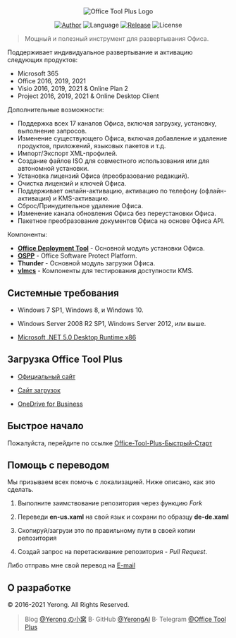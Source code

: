 ﻿#

<p align="center">
<img alt="Office Tool Plus Logo" src="https://otp.landian.vip/static/images/logo.png"/>
</p>

<p align="center">
<a href="https://www.coolhub.top/" target="_blank"><img alt="Author" src="https://img.shields.io/badge/Author-Yerong-blue?style=flat-square"/></a>
<img alt="Language" src="https://img.shields.io/badge/Language-C%23-green?style=flat-square"/>
<a href="https://otp.landian.vip/" target="_blank"><img alt="Release" src="https://img.shields.io/github/v/release/YerongAI/Office-Tool?style=flat-square"/></a>
<img alt="License" src="https://img.shields.io/github/license/YerongAI/Office-Tool?style=flat-square"/>
</p>

> Мощный и полезный инструмент для развертывания Офиса.

Поддерживает индивидуальное развертывание и активацию следующих продуктов:

- Microsoft 365
- Office 2016, 2019, 2021
- Visio 2016, 2019, 2021 & Online Plan 2
- Project 2016, 2019, 2021 & Online Desktop Client

Дополнительные возможности:

- Поддержка всех 17 каналов Офиса, включая загрузку, установку, выполнение запросов.
- Изменение существующего Офиса, включая добавление и удаление продуктов, приложений, языковых пакетов и т.д.
- Импорт/Экспорт XML-профилей.
- Создание файлов ISO для совместного использования или для автономной установки.
- Установка лицензий Офиса (преобразование редакций).
- Очистка лицензий и ключей Офиса.
- Поддерживает онлайн-активацию, активацию по телефону (офлайн-активация) и KMS-активацию.
- Сброс/Принудительное удаление Офиса.
- Изменение канала обновления Офиса без переустановки Офиса.
- Пакетное преобразование документов Офиса на основе Офиса API.

Компоненты:

- **[Office Deployment Tool](https://docs.microsoft.com/en-us/deployoffice/overview-office-deployment-tool)** - Основной модуль установки Офиса.
- **[OSPP](https://docs.microsoft.com/en-us/DeployOffice/vlactivation/tools-to-manage-volume-activation-of-office)** - Office Software Protect Platform.
- **Thunder** - Основной модуль загрузки Офиса.
- **[vlmcs](https://github.com/Wind4/vlmcsd)** - Компоненты для тестирования доступности KMS.

## Системные требования

- Windows 7 SP1, Windows 8, и Windows 10.
- Windows Server 2008 R2 SP1, Windows Server 2012, или выше.

- [Microsoft .NET 5.0 Desktop Runtime x86](https://dotnet.microsoft.com/download/dotnet/current/runtime)

## Загрузка Office Tool Plus

- [Официальный сайт](https://otp.landian.vip/)

- [Сайт загрузок](https://download.coolhub.top/)

- [OneDrive for Business](https://coolhub-my.sharepoint.com/:f:/g/personal/yerong_coolhub_onmicrosoft_com/Ev9IUbXAw01JgwrAgsIFB8YBzJebdZZpmsR9hZFAZZVDgg?e=AkSdZU)

## Быстрое начало

Пожалуйста, перейдите по ссылке [Office-Tool-Plus-Быстрый-Старт](https://github.com/YerongAI/Office-Tool/wiki/Office-Tool-Plus-Quick-Start)

## Помощь с переводом

Мы призываем всех помочь с локализацией. Ниже описано, как это сделать.

1. Выполните заимствование репозитория через функцию *Fork*

2. Переведи **en-us.xaml** на свой язык и сохрани по образцу **de-de.xaml**

3. Скопируй/загрузи это по правильному пути в своей копии репозитория

4. Создай запрос на перетаскивание репозитория - *Pull Request*.

Либо отправь мне свой перевод на [E-mail](mailto:yerong@coolhub.top)

## О разработке

© 2016-2021 Yerong. All Rights Reserved.

> Blog [@Yerong の小窝](https://www.coolhub.top/) В· GitHub [@YerongAI](https://github.com/YerongAI) В· Telegram [@Office Tool Plus](https://t.me/otp_channel)
